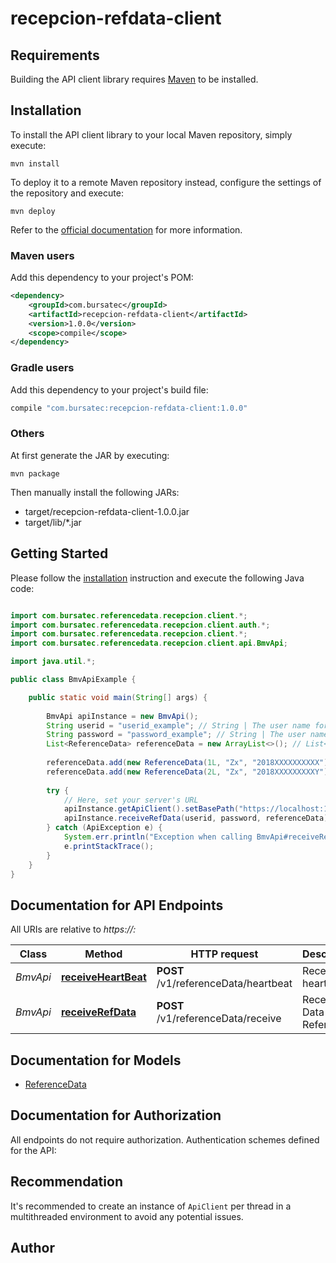 # recepcion-refdata-client

## Requirements

Building the API client library requires [Maven](https://maven.apache.org/) to be installed.

## Installation

To install the API client library to your local Maven repository, simply execute:

```shell
mvn install
```

To deploy it to a remote Maven repository instead, configure the settings of the repository and execute:

```shell
mvn deploy
```

Refer to the [official documentation](https://maven.apache.org/plugins/maven-deploy-plugin/usage.html) for more information.

### Maven users

Add this dependency to your project's POM:

```xml
<dependency>
    <groupId>com.bursatec</groupId>
    <artifactId>recepcion-refdata-client</artifactId>
    <version>1.0.0</version>
    <scope>compile</scope>
</dependency>
```

### Gradle users

Add this dependency to your project's build file:

```groovy
compile "com.bursatec:recepcion-refdata-client:1.0.0"
```

### Others

At first generate the JAR by executing:

    mvn package

Then manually install the following JARs:

* target/recepcion-refdata-client-1.0.0.jar
* target/lib/*.jar

## Getting Started

Please follow the [installation](#installation) instruction and execute the following Java code:

```java

import com.bursatec.referencedata.recepcion.client.*;
import com.bursatec.referencedata.recepcion.client.auth.*;
import com.bursatec.referencedata.recepcion.client.*;
import com.bursatec.referencedata.recepcion.client.api.BmvApi;

import java.util.*;

public class BmvApiExample {

    public static void main(String[] args) {
        
        BmvApi apiInstance = new BmvApi();
        String userid = "userid_example"; // String | The user name for login
        String password = "password_example"; // String | The user name for login
        List<ReferenceData> referenceData = new ArrayList<>(); // List<ReferenceData> |
        
        referenceData.add(new ReferenceData(1L, "Zx", "2018XXXXXXXXXX"));
        referenceData.add(new ReferenceData(2L, "Zx", "2018XXXXXXXXXY"));
                
        try {
            // Here, set your server's URL
            apiInstance.getApiClient().setBasePath("https://localhost:1234");
            apiInstance.receiveRefData(userid, password, referenceData);
        } catch (ApiException e) {
            System.err.println("Exception when calling BmvApi#receiveRefData");
            e.printStackTrace();
        }
    }
}

```

## Documentation for API Endpoints

All URIs are relative to *https://<server-ip>:<port>*

Class | Method | HTTP request | Description
------------ | ------------- | ------------- | -------------
*BmvApi* | [**receiveHeartBeat**](docs/BmvApi.md#receiveHeartBeat) | **POST** /v1/referenceData/heartbeat | Receives heartbeats.
*BmvApi* | [**receiveRefData**](docs/BmvApi.md#receiveRefData) | **POST** /v1/referenceData/receive | Receives Data Reference.


## Documentation for Models

 - [ReferenceData](docs/ReferenceData.md)


## Documentation for Authorization

All endpoints do not require authorization.
Authentication schemes defined for the API:

## Recommendation

It's recommended to create an instance of `ApiClient` per thread in a multithreaded environment to avoid any potential issues.

## Author



